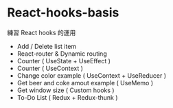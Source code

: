 # React-hooks-basis
練習 React hooks 的運用

- Add / Delete list item
- React-router & Dynamic routing
- Counter ( UseState + UseEffect )
- Counter ( UseContext )
- Change color example ( UseContext + UseReducer )
- Get beer and coke amout example ( UseMemo )
- Get window size ( Custom hooks )
- To-Do List ( Redux + Redux-thunk )

